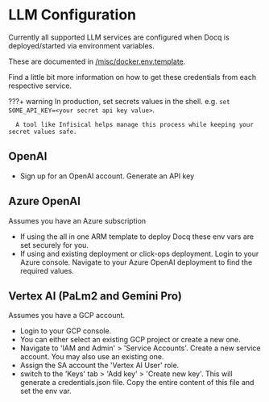 # LLM Configuration

Currently all supported LLM services are configured when Docq is deployed/started via environment variables.

These are documented in [/misc/docker.env.template](https://github.com/docqai/docq/blob/main/misc/docker.env.template).

Find a little bit more information on how to get these credentials from each respective service.

???+ warning
      In production, set secrets values in the shell. e.g. `set SOME_API_KEY=<your secret api key value>`.

      A tool like Infisical helps manage this process while keeping your secret values safe.

## OpenAI

- Sign up for an OpenAI account. Generate an API key

## Azure OpenAI

Assumes you have an Azure subscription

- If using the all in one ARM template to deploy Docq these env vars are set securely for you.
- If using and existing deployment or click-ops deployment. Login to your Azure console. Navigate to your Azure OpenAI deployment to find the required values.

## Vertex AI (PaLm2 and Gemini Pro)

Assumes you have a GCP account. 

- Login to your GCP console.
- You can either select an existing GCP project or create a new one.
- Navigate to 'IAM and Admin' > 'Service Accounts'. Create a new service account. You may also use an existing one.
- Assign the SA account the 'Vertex AI User' role.
- switch to the 'Keys' tab > 'Add key' > 'Create new key'. This will generate a credentials.json file. Copy the entire content of this file and set the env var.

